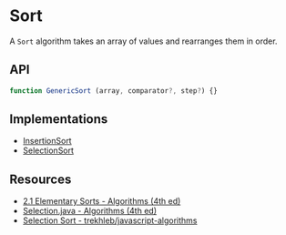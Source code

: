 # Sort

A `Sort` algorithm takes an array of values and rearranges them in order.

<!-- TODO: Add better description -->
<!-- TODO: Add a graphic representing the list -->

## API

```typescript
function GenericSort (array, comparator?, step?) {}
```

## Implementations

- [InsertionSort][]
- [SelectionSort][]

[InsertionSort]: ./Sort/InsertionSort.md
[SelectionSort]: ./Sort/SelectionSort.md

## Resources

- [2.1 Elementary Sorts - Algorithms (4th ed)][]
- [Selection.java - Algorithms (4th ed)][]
- [Selection Sort - trekhleb/javascript-algorithms][]

[2.1 Elementary Sorts - Algorithms (4th ed)]: https://algs4.cs.princeton.edu/21elementary/
[Selection.java - Algorithms (4th ed)]: https://algs4.cs.princeton.edu/21elementary/Selection.java.html
[Selection Sort - trekhleb/javascript-algorithms]: https://github.com/trekhleb/javascript-algorithms/tree/master/src/algorithms/sorting/selection-sort
